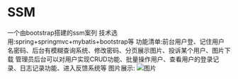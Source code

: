 # SSM
一个由bootstrap搭建的ssm案列
技术选用:spring+springmvc+mybatis+bootstrap等
功能清单:前台用户登、记住用户名密码、后台有模糊查询系统、修改密码、分页展示图片、投诉某个用户、图片下载
管理员后台可以对用户实现CRUD功能、批量操作用户、查看用户的登录记录、日志记录功能、进入反馈系统等
图片展示:
![图片](https://user-images.githubusercontent.com/58348278/161406390-e1ccf7f8-c4d3-4efd-aea0-eb646d726bda.png)
